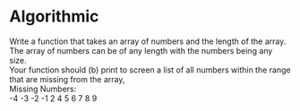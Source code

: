# Algorithmic

Write a function that takes an array of numbers and the length of the array.<br/>
The array of numbers can be of any length with the numbers being any size.<br/>
Your function should (b) print to screen a list of all numbers within the range that are missing from the array,<br/> 
Missing Numbers:<br/>
-4
-3
-2
-1
2
4
5
6
7
8
9

